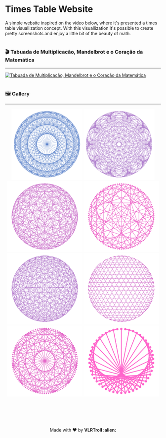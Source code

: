 # Times Table Website

A simple website inspired on the video below, where it's presented a times table visuallization concept. With this visuallization it's possible to create pretty screenshots and enjoy a little bit of the beauty of math.
<br/><br/>

### 🎬 Tabuada de Multiplicacão, Mandelbrot e o Coração da Matemática

---

[![Tabuada de Multiplicacão, Mandelbrot e o Coração da Matemática](https://img.youtube.com/vi/qhbuKbxJsk8/mqdefault.jpg)](https://www.youtube.com/watch?v=qhbuKbxJsk8)
<br/><br/>

### 🖼 Gallery

---

<div align="center">
  <img src="assets/31_times_table_300pts.png" alt="31_times_table_300pts" height="230px"/>
  <img src="assets/11_times_table_250pts.png" alt="11_times_table_250pts" height="230px"/>
  <img src="assets/56_times_table_200pts.png" alt="56_times_table_200pts" height="230px"/>
  <img src="assets/76_times_table_110pts.png" alt="76_times_table_110pts" height="230px"/>
  
  <img src="assets/32_times_table_260pts.png"  alt="32_times_table_260pts"  height="230px"/>
  <img src="assets/49_times_table_150pts.png"  alt="49_times_table_150pts"  height="230px"/>
  <img src="assets/100_times_table_110pts.png" alt="100_times_table_110pts" height="230px"/>
  <img src="assets/2_times_table_50pts.png"    alt="2_times_table_50pts"    height="230px"/>
</div>

<br/><br/>
---

<p align="center">Made with ❤️ by <strong>VLRTroll :alien: </p>
